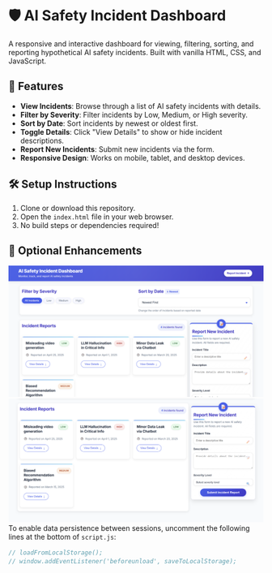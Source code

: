 # 🛡️ AI Safety Incident Dashboard

A responsive and interactive dashboard for viewing, filtering, sorting, and reporting hypothetical AI safety incidents. Built with vanilla HTML, CSS, and JavaScript.

## 🚀 Features

- **View Incidents**: Browse through a list of AI safety incidents with details.
- **Filter by Severity**: Filter incidents by Low, Medium, or High severity.
- **Sort by Date**: Sort incidents by newest or oldest first.
- **Toggle Details**: Click "View Details" to show or hide incident descriptions.
- **Report New Incidents**: Submit new incidents via the form.
- **Responsive Design**: Works on mobile, tablet, and desktop devices.

## 🛠️ Setup Instructions

1. Clone or download this repository.
2. Open the `index.html` file in your web browser.
3. No build steps or dependencies required!

## 🧠 Optional Enhancements

![Dashboard View](./s1.png)
![Report Form](./s2.png)
To enable data persistence between sessions, uncomment the following lines at the bottom of `script.js`:

```javascript
// loadFromLocalStorage();
// window.addEventListener('beforeunload', saveToLocalStorage);
